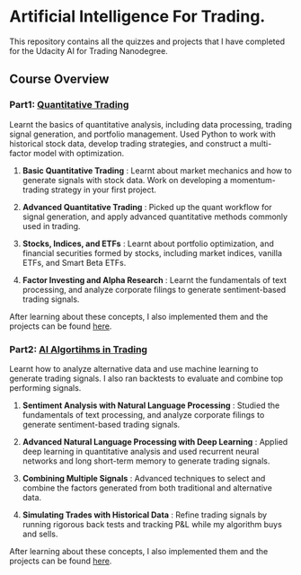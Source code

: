 # Artificial Intelligence For Trading. 

This repository contains all the quizzes and projects that I have completed for the Udacity AI for Trading Nanodegree. 

## Course Overview

### Part1: [Quantitative Trading](https://github.com/prakharrathi25/artificial-intelligence-for-trading/tree/master/part1_quantitative_trading)

Learnt the basics of quantitative analysis, including data processing, trading signal generation, and portfolio management. Used Python to work with historical stock data, develop trading strategies, and construct a multi-factor model with optimization.

1. **Basic Quantitative Trading** : Learnt about market mechanics and how to generate signals with stock data. Work on developing a momentum-trading strategy in your first project.

2. **Advanced Quantitative Trading** : Picked up the quant workflow for signal generation, and apply advanced quantitative methods commonly used in trading.

3. **Stocks, Indices, and ETFs** : Learnt about portfolio optimization, and financial securities formed by stocks, including market indices, vanilla ETFs, and Smart Beta ETFs.

4. **Factor Investing and Alpha Research** : Learnt the fundamentals of text processing, and analyze corporate filings to generate sentiment-based trading signals.

After learning about these concepts, I also implemented them and the projects can be found [here](https://github.com/prakharrathi25/artificial-intelligence-for-trading/tree/master/part1_quantitative_trading/projects). 

### Part2: [AI Algortihms in Trading](https://github.com/prakharrathi25/artificial-intelligence-for-trading/tree/master/part2_ai_algorithms_in_trading)

Learnt how to analyze alternative data and use machine learning to generate trading signals. I also ran backtests to evaluate and combine top performing signals.

1. **Sentiment Analysis with Natural Language Processing** : Studied the fundamentals of text processing, and analyze corporate filings to generate sentiment-based trading signals.

2. **Advanced Natural Language Processing with Deep Learning** : Applied deep learning in quantitative analysis and used recurrent neural networks and long short-term memory to generate trading signals.

3. **Combining Multiple Signals** : Advanced techniques to select and combine the factors generated from both traditional and alternative data.

4. **Simulating Trades with Historical Data** : Refine trading signals by running rigorous back tests and tracking P&L while my algorithm buys and sells.


After learning about these concepts, I also implemented them and the projects can be found [here](https://github.com/prakharrathi25/artificial-intelligence-for-trading/tree/master/part2_ai_algorithms_in_trading/projects). 
